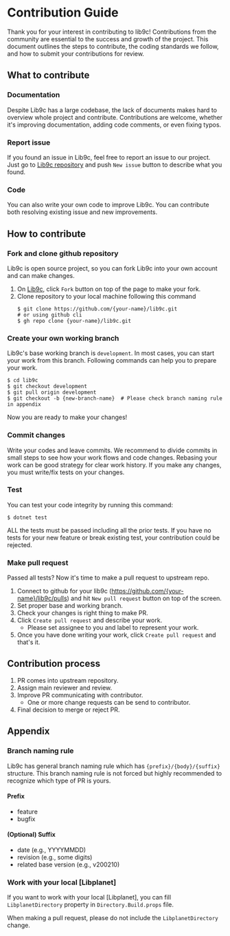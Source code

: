 # Contribution Guide

Thank you for your interest in contributing to lib9c!
Contributions from the community are essential to the success and growth of the project.
This document outlines the steps to contribute, the coding standards we follow, and how to submit
your contributions for review.

## What to contribute

### Documentation

Despite Lib9c has a large codebase, the lack of documents makes hard to overview whole project and
contribute.
Contributions are welcome, whether it's improving documentation, adding code comments, or even
fixing typos.

### Report issue

If you found an issue in Lib9c, feel free to report an issue to our project.
Just go to [Lib9c repository](https://github.com/planetarium/lib9c/issues) and push `New issue`
button to describe what you found.

### Code

You can also write your own code to improve Lib9c.
You can contribute both resolving existing issue and new improvements.

## How to contribute

### Fork and clone github repository

Lib9c is open source project, so you can fork Lib9c into your own account and can make changes.

1. On [Lib9c](https://github.com/planetarium/lib9c), click `Fork` button on top of the page to make
   your fork.
2. Clone repository to your local machine following this command
    ```shell
   $ git clone https://github.com/{your-name}/lib9c.git
   # or using github cli
   $ gh repo clone {your-name}/lib9c.git
   ```

### Create your own working branch

Lib9c's base working branch is `development`. In most cases, you can start your work from this
branch.
Following commands can help you to prepare your work.

```shell
$ cd lib9c
$ git checkout development
$ git pull origin development
$ git checkout -b {new-branch-name}  # Please check branch naming rule in appendix
```

Now you are ready to make your changes!

### Commit changes

Write your codes and leave commits.
We recommend to divide commits in small steps to see how your work flows and code changes.
Rebasing your work can be good strategy for clear work history.
If you make any changes, you must write/fix tests on your changes.

### Test

You can test your code integrity by running this command:

```shell
$ dotnet test
```

ALL the tests must be passed including all the prior tests.
If you have no tests for your new feature or break existing test, your contribution could be
rejected.

### Make pull request

Passed all tests? Now it's time to make a pull request to upstream repo.

1. Connect to github for your lib9c (https://github.com/{your-name}/lib9c/pulls) and
   hit `New pull request` button on top of the screen.
2. Set proper base and working branch.
3. Check your changes is right thing to make PR.
4. Click `Create pull request` and describe your work.
    - Please set assignee to you and label to represent your work.
5. Once you have done writing your work, click `Create pull request` and that's it.

## Contribution process

1. PR comes into upstream repository.
2. Assign main reviewer and review.
3. Improve PR communicating with contributor.
    - One or more change requests can be send to contributor.
4. Final decision to merge or reject PR.

## Appendix

### **Branch naming rule**

Lib9c has general branch naming rule which has `{prefix}/{body}/{suffix}` structure.
This branch naming rule is not forced but highly recommended to recognize which type of PR is yours.

#### Prefix

- feature
- bugfix

#### (Optional) Suffix

- date (e.g., YYYYMMDD)
- revision (e.g., some digits)
- related base version (e.g., v200210)

### Work with your local [Libplanet]

If you want to work with your local [Libplanet], you can fill `LibplanetDirectory` property in `Directory.Build.props` file.

When making a pull request, please do not include the `LibplanetDirectory` change.
